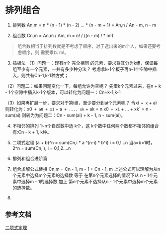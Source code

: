 # 排列组合

1. 排列数
An,m = n * (n - 1) * (n - 2) ... * (n - m + 1) = An,n / An - m, n - m

2. 组合数
Cn,m = An,m / Am, m = n! / ((n - m) ! * m!) 
> 组合数相当于排列数就是不考虑了顺序，对于选出来的m个人，如果还要考虑顺序，则 需要乘以 m!。

3. 插板法
（1）问题一：现有n个 完全相同 的元素，要求将其分为k组，保证每组至少有一个元素，一共有多少种分法？
考虑拿k-1个板子再n-1个空隙中插入，则共有Cn-1,k-1种方式；

（2）问题二：如果问题变化一下，每组允许为空呢？
先借k个元素过来，在n + k - 1个空隙中插入k-1个版本，可以转化为问题一：Cn+k-1,k-1

（3）如果再扩展一步，要求对于第i组，至少要分到ai个元素呢？
令xi` = x` + ai
则转化为：x0` + a0 + x1` + a` + .... xk` + ak = n
x0` + x1` + ... + xk` = n - sum(ai)
则转为为问题二：Cn - sum(ai) + k - 1, n - sum(ai)。

4. 不相邻的排列
1~n个自然数中选 k个，这 k个数中任何两个数都不相邻的组合有:Cn - k + 1, k种。

5. 二项式定理
(a + b)^n = sum(Cn,i * a ^(n-i) * b^i) i = 0,1...n
当a=b=1时，2^n = sum(Cn,i), i = 0,1,2....n

6. 排列和组合进阶篇

7. 组合求解公式替换
Cn,m = Cn - 1, m - 1 + Cn - 1, m
上述公式可以理解为从n个元素中选择m个元素的选择数 等于 在第n个元素选择的情况下从 n - 1个元素中选择m - 1的选择数 加上 第n个元素不选择从n - 1个元素中选择m个元素的选择数。

8. 

## 参考文档
[二项式定理](https://zhuanlan.zhihu.com/p/37314812)